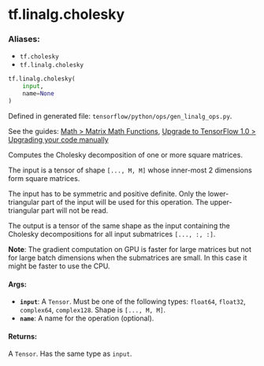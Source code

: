 <div itemscope itemtype="http://developers.google.com/ReferenceObject">
<meta itemprop="name" content="tf.linalg.cholesky" />
<meta itemprop="path" content="Stable" />
</div>

# tf.linalg.cholesky

### Aliases:

* `tf.cholesky`
* `tf.linalg.cholesky`

``` python
tf.linalg.cholesky(
    input,
    name=None
)
```



Defined in generated file: `tensorflow/python/ops/gen_linalg_ops.py`.

See the guides: [Math > Matrix Math Functions](../../../../api_guides/python/math_ops.md#Matrix_Math_Functions), [Upgrade to TensorFlow 1.0 > Upgrading your code manually](../../../../api_guides/python/upgrade.md#Upgrading_your_code_manually)

Computes the Cholesky decomposition of one or more square matrices.

The input is a tensor of shape `[..., M, M]` whose inner-most 2 dimensions
form square matrices.

The input has to be symmetric and positive definite. Only the lower-triangular
part of the input will be used for this operation. The upper-triangular part
will not be read.

The output is a tensor of the same shape as the input
containing the Cholesky decompositions for all input submatrices `[..., :, :]`.

**Note**: The gradient computation on GPU is faster for large matrices but
not for large batch dimensions when the submatrices are small. In this
case it might be faster to use the CPU.

#### Args:

* <b>`input`</b>: A `Tensor`. Must be one of the following types: `float64`, `float32`, `complex64`, `complex128`.
    Shape is `[..., M, M]`.
* <b>`name`</b>: A name for the operation (optional).


#### Returns:

A `Tensor`. Has the same type as `input`.
